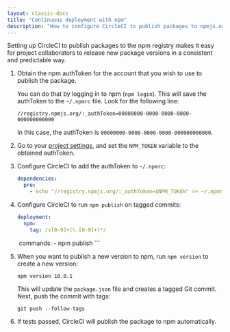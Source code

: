 ```yaml
---
layout: classic-docs
title: "Continuous deployment with npm"
description: "How to configure CircleCI to publish packages to npmjs.org automatically"
---
```


Setting up CircleCI to publish packages to the npm registry makes it easy
for project collaborators to release new package versions in a consistent
and predictable way.

1.  Obtain the npm authToken for the account that you wish to use to publish
    the package.

    You can do that by logging in to npm (`npm login`). This will save the
    authToken to the `~/.npmrc` file. Look for the following line:

    ```
    //registry.npmjs.org/:_authToken=00000000-0000-0000-0000-000000000000
    ```

    In this case, the authToken is `00000000-0000-0000-0000-000000000000`.

2.  Go to your [project settings]({{site.baseurl}}environment-variables/#setting-environment-variables-for-all-commands-without-adding-them-to-git), and set the `NPM_TOKEN` variable to the
    obtained authToken.

3.  Configure CircleCI to add the authToken to `~/.npmrc`:

    ```yaml
    dependencies:
      pre:
        - echo "//registry.npmjs.org/:_authToken=$NPM_TOKEN" >> ~/.npmrc
    ```

4.  Configure CircleCI to run `npm publish` on tagged commits:

    ```yaml
    deployment:
      npm:
        tag: /v[0-9]+(\.[0-9]+)*/
        commands:
          - npm publish
    ```

5.  When you want to publish a new version to npm, run `npm version` to create
    a new version:

    ```
    npm version 10.0.1
    ```

    This will update the `package.json` file and creates a tagged Git commit.
    Next, push the commit with tags:

    ```
    git push --follow-tags
    ``` 
6.  If tests passed, CircleCI will publish the package to npm automatically.
